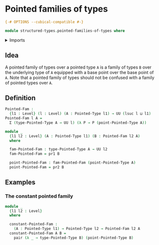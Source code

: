 # Pointed families of types

```agda
{-# OPTIONS --cubical-compatible #-}

module structured-types.pointed-families-of-types where
```

<details><summary>Imports</summary>

```agda
open import foundation.dependent-pair-types
open import foundation.universe-levels

open import structured-types.pointed-types
```

</details>

## Idea

A pointed family of types over a pointed type `A` is a family of types `B` over
the underlying type of `A` equipped with a base point over the base point of
`A`. Note that a pointed family of types should not be confused with a family of
pointed types over `A`.

## Definition

```agda
Pointed-Fam :
  {l1 : Level} (l : Level) (A : Pointed-Type l1) → UU (lsuc l ⊔ l1)
Pointed-Fam l A =
  Σ (type-Pointed-Type A → UU l) (λ P → P (point-Pointed-Type A))

module _
  {l1 l2 : Level} (A : Pointed-Type l1) (B : Pointed-Fam l2 A)
  where

  fam-Pointed-Fam : type-Pointed-Type A → UU l2
  fam-Pointed-Fam = pr1 B

  point-Pointed-Fam : fam-Pointed-Fam (point-Pointed-Type A)
  point-Pointed-Fam = pr2 B
```

## Examples

### The constant pointed family

```agda
module _
  {l1 l2 : Level}
  where

  constant-Pointed-Fam :
    (A : Pointed-Type l1) → Pointed-Type l2 → Pointed-Fam l2 A
  constant-Pointed-Fam A B =
    pair (λ _ → type-Pointed-Type B) (point-Pointed-Type B)
```
